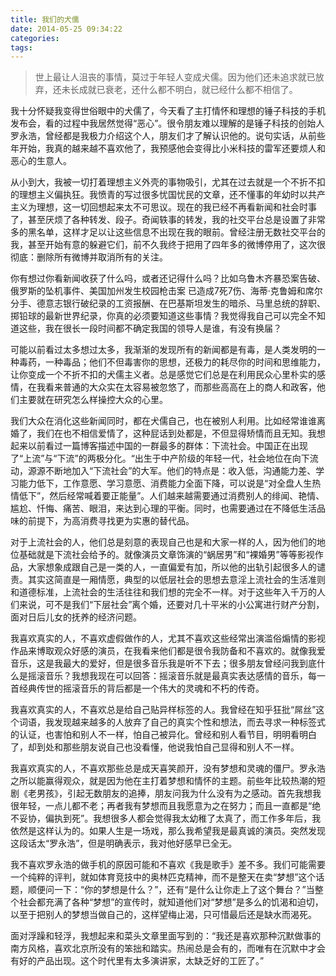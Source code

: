 ```yaml
---
title: 我们的犬儒
date: 2014-05-25 09:34:22
categories:
tags:
---
```


> 世上最让人沮丧的事情，莫过于年轻人变成犬儒。因为他们还未追求就已放弃，还未长成就已衰老，还什么都不明白，就已经什么都不相信了。

我十分怀疑我变得世俗眼中的犬儒了，今天看了主打情怀和理想的锤子科技的手机发布会，看的过程中我居然觉得“恶心”。很令朋友难以理解的是锤子科技的创始人罗永浩，曾经都是我极力介绍这个人，朋友们才了解认识他的。说句实话，从前些年开始，我真的越来越不喜欢他了，我预感他会变得比小米科技的雷军还要烦人和恶心的生意人。

从小到大，我被一切打着理想主义外壳的事物吸引，尤其在过去就是一个不折不扣的理想主义偏执狂。我愤青的写过很多忧国忧民的文章，还不懂事的年幼时以共产主义为理想，这一切回想起来太不可思议。现在的我已经不再看新闻和社会时事了，甚至厌烦了各种转发、段子。奇闻轶事的转发，我的社交平台总是设置了非常多的黑名单，这样才足以让这些信息不出现在我的眼前。曾经注册无数社交平台的我，甚至开始有意的躲避它们，前不久我终于把用了四年多的微博停用了，这次很彻底：删除所有微博并取消所有的关注。

你有想过你看新闻收获了什么吗，或者还记得什么吗？比如乌鲁木齐暴恐案告破、俄罗斯的坠机事件、美国加州发生校园枪击案 已造成7死7伤、海蒂·克鲁姆和席尔分手、德意志银行破纪录的工资报酬、在巴基斯坦发生的暗杀、马里总统的辞职、掷铅球的最新世界纪录，你真的必须要知道这些事情？我觉得我自己可以完全不知道这些，我在很长一段时间都不确定我国的领导人是谁，有没有换届？

可能以前看过太多想过太多，我渐渐的发现所有的新闻都是有毒，是人类发明的一种毒药，一种毒品；他们不但毒害你的思想，还极力的耗尽你的时间和思维能力，让你变成一个不折不扣的犬儒主义者。总是感觉它们总是在利用民众心里朴实的感情，在我看来普通的大众实在太容易被忽悠了，而那些高高在上的商人和政客，他们主要就在研究怎么样操控大众的心里。

我们大众在消化这些新闻同时，都在犬儒自己，也在被别人利用。比如经常谁谁离婚了，我们在也不相信爱情了，这种屁话到处都是，不但显得矫情而且无知。我想起来以前看过一篇博客描述中国的一群最多的群体：下流社会。中国正在出现了“上流”与“下流”的两极分化。“出生于中产阶级的年轻一代，社会地位在向下流动，源源不断地加入“下流社会”的大军。他们的特点是：收入低，沟通能力差、学习能力低下，工作意愿、学习意愿、消费能力全面下降，可以说是“对全盘人生热情低下”，然后经常喊着要正能量”。人们越来越需要通过消费别人的绯闻、艳情、尴尬、忏悔、痛苦、眼泪，来达到心理的平衡。同时，也需要通过在不降低生活品味的前提下，为高消费寻找更为实惠的替代品。

对于上流社会的人，他们总是刻意的表现自己也是和大家一样的人，因为他们的地位基础就是下流社会给予的。就像演员文章饰演的“蜗居男”和“裸婚男”等等影视作品，大家想象成跟自己是一类的人，一直偏爱有加，所以他的出轨引起很多人的谴责。其实这简直是一厢情愿，典型的以低层社会的思想去意淫上流社会的生活准则和道德标准，上流社会的生活往往和我们想的完全不一样。对于这些年入千万的人们来说，可不是我们“下层社会”离个婚，还要对几十平米的小公寓进行财产分割，面对日后儿女的抚养的经济问题。

我喜欢真实的人，不喜欢虚假做作的人，尤其不喜欢这些经常出演滥俗煽情的影视作品来博取观众好感的演员，在我看来他们都是很令我防备和不喜欢的。就像我爱音乐，这是我最大的爱好，但是很多音乐我是听不下去；很多朋友曾经问我到底什么是摇滚音乐？我想我现在可以回答：摇滚音乐就是最真实表达感情的音乐，每一首经典传世的摇滚音乐的背后都是一个伟大的灵魂和不朽的传奇。

我喜欢真实的人，不喜欢总是给自己贴异样标签的人。我曾经在知乎狂批“屌丝”这个词语，我发现越来越多的人放弃了自己的真实个性和想法，而去寻求一种标签式的认证，也害怕和别人不一样，怕自己被异化。曾经和别人看节目，明明看明白了，却到处和那些朋友说自己也没看懂，他说我怕自己显得和别人不一样。

我喜欢真实的人，不喜欢那些总是成天喜笑颜开，没有梦想和灵魂的僵尸。罗永浩之所以能赢得观众，就是因为他在主打着梦想和情怀的主题。前些年比较热潮的短剧《老男孩》，引起无数朋友的追捧，朋友问我为什么没有为之感动。首先我想我很年轻，一点儿都不老；再者我有梦想而且我愿意为之在努力；而且一直都是“绝不妥协，偏执到死”。我想很多人都会觉得我太幼稚了太真了，而工作多年后，我依然是这样认为的。如果人生是一场戏，那么我希望我是最真诚的演员。突然发现这段话太“罗永浩”，但是明确表示，我对他好感早已全无。
 
我不喜欢罗永浩的做手机的原因可能和不喜欢《我是歌手》差不多。我们可能需要一个纯粹的评判，就如体育竞技中的奥林匹克精神，而不是整天在卖“梦想”这个话题，顺便问一下：“你的梦想是什么？”，还有“是什么让你走上了这个舞台？”当整个社会都充满了各种“梦想”的宣传时，就知道他们对“梦想”是多么的饥渴和迫切，以至于把别人的梦想当做自己的，这样望梅止渴，只可惜最后还是缺水而渴死。

面对浮躁和轻浮，我想起来和菜头文章里面写到的：“我还是喜欢那种沉默做事的南方风格，喜欢北京所没有的笨拙和踏实。热闹总是会有的，而唯有在沉默中才会有好的产品出现。这个时代里有太多演讲家，太缺乏好的工匠了。”
